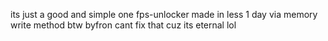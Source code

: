 its just a good and simple one fps-unlocker made in less 1 day via memory write method btw byfron cant fix that cuz its eternal lol
